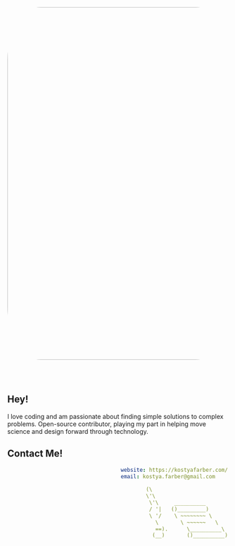 <p align='center'>
    <img width='800' height='' src='images/airport.gif' style='border-radius: 15%'>
</p>
<br>
<br>

## Hey!
I love coding and am passionate about finding simple solutions to complex problems. Open-source contributor, playing my part in helping move science and design forward through technology.

## Contact Me!
   
```yml
                                    website: https://kostyafarber.com/
                                    email: kostya.farber@gmail.com 
    
                                            (\                          
                                            \'\                         
                                             \'\     __________      
                                             / '|   ()_________)        
                                             \ '/    \ ~~~~~~~~ \
                                               \       \ ~~~~~~   \
                                               ==).      \__________\
                                              (__)       ()__________)                                        
                                                        
```
